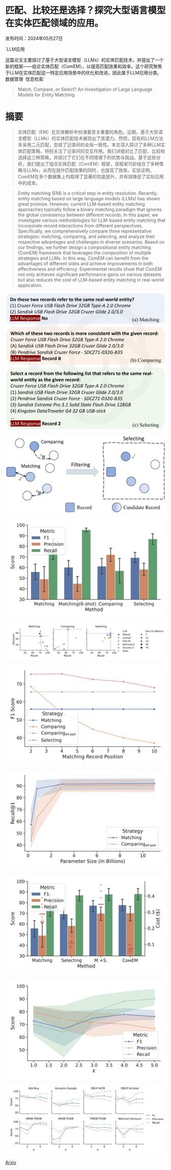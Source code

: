 # 匹配、比较还是选择？探究大型语言模型在实体匹配领域的应用。

发布时间：2024年05月27日

`LLM应用

这篇论文主要探讨了基于大型语言模型（LLMs）的实体匹配技术，并提出了一个新的框架——组合实体匹配（ComEM），以提高匹配效果和效率。这个研究聚焦于LLM在实体匹配这一特定应用场景中的优化和改进，因此属于LLM应用分类。` `数据管理` `信息检索`

> Match, Compare, or Select? An Investigation of Large Language Models for Entity Matching

# 摘要

> 实体匹配（EM）在实体解析中扮演着至关重要的角色。近期，基于大型语言模型（LLMs）的实体匹配技术展现出了其潜力。然而，现有的LLM方法多采用二元匹配，忽视了记录间的全局一致性。本文深入探讨了多种LLM实体匹配策略，特别关注了记录间的交互作用。我们详细对比了匹配、比较和选择这三种策略，并探讨了它们在不同情境下的优势与挑战。基于这些分析，我们提出了组合实体匹配（ComEM）框架，该框架巧妙结合了多种策略与LLMs，从而在提升匹配效果的同时，也提高了效率。实验证明，ComEM在多个数据集上均取得了显著的性能提升，并有效降低了实际应用中的成本。

> Entity matching (EM) is a critical step in entity resolution. Recently, entity matching based on large language models (LLMs) has shown great promise. However, current LLM-based entity matching approaches typically follow a binary matching paradigm that ignores the global consistency between different records. In this paper, we investigate various methodologies for LLM-based entity matching that incorporate record interactions from different perspectives. Specifically, we comprehensively compare three representative strategies: matching, comparing, and selecting, and analyze their respective advantages and challenges in diverse scenarios. Based on our findings, we further design a compositional entity matching (ComEM) framework that leverages the composition of multiple strategies and LLMs. In this way, ComEM can benefit from the advantages of different sides and achieve improvements in both effectiveness and efficiency. Experimental results show that ComEM not only achieves significant performance gains on various datasets but also reduces the cost of LLM-based entity matching in real-world application.

![匹配、比较还是选择？探究大型语言模型在实体匹配领域的应用。](../../../paper_images/2405.16884/x1.png)

![匹配、比较还是选择？探究大型语言模型在实体匹配领域的应用。](../../../paper_images/2405.16884/x2.png)

![匹配、比较还是选择？探究大型语言模型在实体匹配领域的应用。](../../../paper_images/2405.16884/x3.png)

![匹配、比较还是选择？探究大型语言模型在实体匹配领域的应用。](../../../paper_images/2405.16884/x4.png)

![匹配、比较还是选择？探究大型语言模型在实体匹配领域的应用。](../../../paper_images/2405.16884/x5.png)

![匹配、比较还是选择？探究大型语言模型在实体匹配领域的应用。](../../../paper_images/2405.16884/x6.png)

![匹配、比较还是选择？探究大型语言模型在实体匹配领域的应用。](../../../paper_images/2405.16884/x7.png)

![匹配、比较还是选择？探究大型语言模型在实体匹配领域的应用。](../../../paper_images/2405.16884/x8.png)

![匹配、比较还是选择？探究大型语言模型在实体匹配领域的应用。](../../../paper_images/2405.16884/x9.png)

[Arxiv](https://arxiv.org/abs/2405.16884)